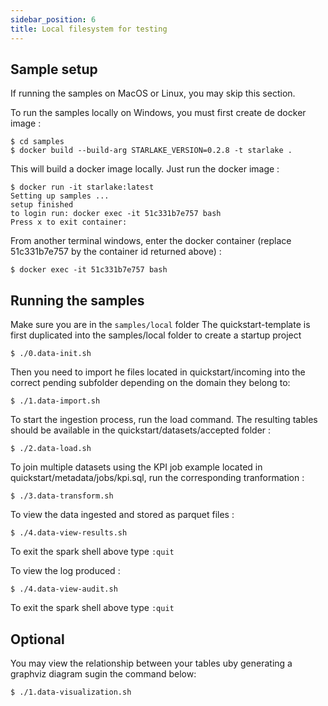 ```yaml
---
sidebar_position: 6
title: Local filesystem for testing
---
```



## Sample setup
If running the samples on MacOS or Linux, you may skip this section.

To run the samples locally on Windows, you must first create de docker image :

````shell
$ cd samples
$ docker build --build-arg STARLAKE_VERSION=0.2.8 -t starlake .
````

This will build a docker image locally. Just run the docker image :

````shell
$ docker run -it starlake:latest
Setting up samples ...
setup finished
to login run: docker exec -it 51c331b7e757 bash
Press x to exit container:
````
From another terminal windows, enter the docker container (replace 51c331b7e757 by the container id returned above) :

````shell
$ docker exec -it 51c331b7e757 bash
````

## Running the samples

Make sure you are in the `samples/local` folder
The quickstart-template is first duplicated into the samples/local folder to create a startup project  

````shell
$ ./0.data-init.sh
````
Then you need to import he files located in quickstart/incoming into the correct pending subfolder depending on the domain they belong to:
````shell
$ ./1.data-import.sh
````
To start the ingestion process, run the load command. The resulting tables should be available in the quickstart/datasets/accepted folder :
````shell
$ ./2.data-load.sh
````

To join multiple datasets using the KPI job example located in quickstart/metadata/jobs/kpi.sql, run the corresponding tranformation :
````shell
$ ./3.data-transform.sh
````


To view the data ingested and stored as parquet files :
````shell
$ ./4.data-view-results.sh
````
To exit the spark shell above type `:quit`

To view the log produced :
````shell
$ ./4.data-view-audit.sh
````
To exit the spark shell above type `:quit`


## Optional

You may view the relationship between your tables uby generating a graphviz diagram sugin the command below:
````shell
$ ./1.data-visualization.sh
````





